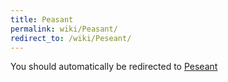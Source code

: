 ```yaml
---
title: Peasant
permalink: wiki/Peasant/
redirect_to: /wiki/Peseant/
---
```


You should automatically be redirected to [Peseant](/wiki/Peseant/)
